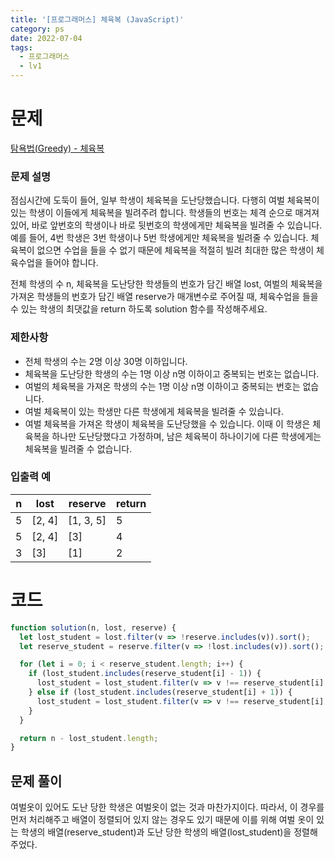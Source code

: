 ```yaml
---
title: '[프로그래머스] 체육복 (JavaScript)'
category: ps
date: 2022-07-04
tags:
  - 프로그래머스
  - lv1
---
```


# 문제

[탐욕법(Greedy) - 체육복](https://school.programmers.co.kr/learn/courses/30/lessons/42862)

### 문제 설명

점심시간에 도둑이 들어, 일부 학생이 체육복을 도난당했습니다. 다행히 여벌 체육복이 있는 학생이 이들에게 체육복을 빌려주려 합니다. 학생들의 번호는 체격 순으로 매겨져 있어, 바로 앞번호의 학생이나 바로 뒷번호의 학생에게만 체육복을 빌려줄 수 있습니다. 예를 들어, 4번 학생은 3번 학생이나 5번 학생에게만 체육복을 빌려줄 수 있습니다. 체육복이 없으면 수업을 들을 수 없기 때문에 체육복을 적절히 빌려 최대한 많은 학생이 체육수업을 들어야 합니다.

전체 학생의 수 n, 체육복을 도난당한 학생들의 번호가 담긴 배열 lost, 여벌의 체육복을 가져온 학생들의 번호가 담긴 배열 reserve가 매개변수로 주어질 때, 체육수업을 들을 수 있는 학생의 최댓값을 return 하도록 solution 함수를 작성해주세요.

### 제한사항

- 전체 학생의 수는 2명 이상 30명 이하입니다.
- 체육복을 도난당한 학생의 수는 1명 이상 n명 이하이고 중복되는 번호는 없습니다.
- 여벌의 체육복을 가져온 학생의 수는 1명 이상 n명 이하이고 중복되는 번호는 없습니다.
- 여벌 체육복이 있는 학생만 다른 학생에게 체육복을 빌려줄 수 있습니다.
- 여벌 체육복을 가져온 학생이 체육복을 도난당했을 수 있습니다. 이때 이 학생은 체육복을 하나만 도난당했다고 가정하며, 남은 체육복이 하나이기에 다른 학생에게는 체육복을 빌려줄 수 없습니다.

### 입출력 예

| n   | lost   | reserve   | return |
| --- | ------ | --------- | ------ |
| 5   | [2, 4] | [1, 3, 5] | 5      |
| 5   | [2, 4] | [3]       | 4      |
| 3   | [3]    | [1]       | 2      |

# 코드

```js
function solution(n, lost, reserve) {
  let lost_student = lost.filter(v => !reserve.includes(v)).sort();
  let reserve_student = reserve.filter(v => !lost.includes(v)).sort();

  for (let i = 0; i < reserve_student.length; i++) {
    if (lost_student.includes(reserve_student[i] - 1)) {
      lost_student = lost_student.filter(v => v !== reserve_student[i] - 1);
    } else if (lost_student.includes(reserve_student[i] + 1)) {
      lost_student = lost_student.filter(v => v !== reserve_student[i] + 1);
    }
  }

  return n - lost_student.length;
}
```

## 문제 풀이

여벌옷이 있어도 도난 당한 학생은 여벌옷이 없는 것과 마찬가지이다. 따라서, 이 경우를 먼저 처리해주고 배열이 정렬되어 있지 않는 경우도 있기 때문에 이를 위해 여벌 옷이 있는 학생의 배열(reserve_student)과 도난 당한 학생의 배열(lost_student)을 정렬해 주었다.
